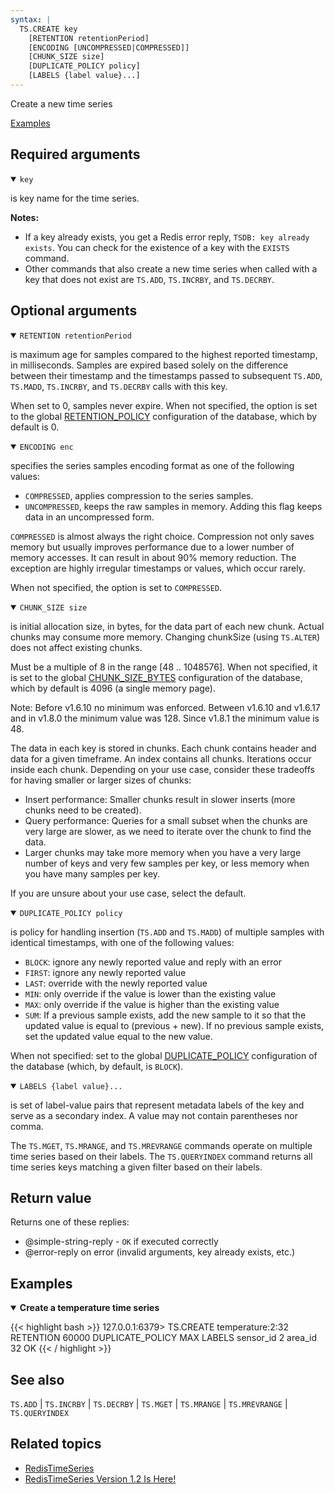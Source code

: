 ```yaml
---
syntax: |
  TS.CREATE key 
    [RETENTION retentionPeriod] 
    [ENCODING [UNCOMPRESSED|COMPRESSED]] 
    [CHUNK_SIZE size] 
    [DUPLICATE_POLICY policy] 
    [LABELS {label value}...]
---
```


Create a new time series

[Examples](#examples)

## Required arguments

<details open><summary><code>key</code></summary> 

is key name for the time series.
</details>

<note><b>Notes:</b>

- If a key already exists, you get a Redis error reply, `TSDB: key already exists`. You can check for the existence of a key with the `EXISTS` command.
- Other commands that also create a new time series when called with a key that does not exist are `TS.ADD`, `TS.INCRBY`, and `TS.DECRBY`.
</note>

## Optional arguments

<details open><summary><code>RETENTION retentionPeriod</code></summary> 

is maximum age for samples compared to the highest reported timestamp, in milliseconds. Samples are expired based solely on the difference between their timestamp and the timestamps passed to subsequent `TS.ADD`, `TS.MADD`, `TS.INCRBY`, and `TS.DECRBY` calls with this key.

When set to 0, samples never expire. When not specified, the option is set to the global [RETENTION_POLICY](/docs/stack/timeseries/configuration/#retention_policy) configuration of the database, which by default is 0.
</details>

<details open><summary><code>ENCODING enc</code></summary> 

specifies the series samples encoding format as one of the following values:
 - `COMPRESSED`, applies compression to the series samples.
 - `UNCOMPRESSED`, keeps the raw samples in memory. Adding this flag keeps data in an uncompressed form. 

`COMPRESSED` is almost always the right choice. Compression not only saves memory but usually improves performance due to a lower number of memory accesses. It can result in about 90% memory reduction. The exception are highly irregular timestamps or values, which occur rarely.

When not specified, the option is set to `COMPRESSED`.
</details>

<details open><summary><code>CHUNK_SIZE size</code></summary> 

is initial allocation size, in bytes, for the data part of each new chunk. Actual chunks may consume more memory. Changing chunkSize (using `TS.ALTER`) does not affect existing chunks.

Must be a multiple of 8 in the range [48 .. 1048576]. When not specified, it is set to the global [CHUNK_SIZE_BYTES](/docs/stack/timeseries/configuration/#chunk_size_bytes) configuration of the database, which by default is 4096 (a single memory page).

Note: Before v1.6.10 no minimum was enforced. Between v1.6.10 and v1.6.17 and in v1.8.0 the minimum value was 128. Since v1.8.1 the minimum value is 48.

The data in each key is stored in chunks. Each chunk contains header and data for a given timeframe. An index contains all chunks. Iterations occur inside each chunk. Depending on your use case, consider these tradeoffs for having smaller or larger sizes of chunks:

  - Insert performance: Smaller chunks result in slower inserts (more chunks need to be created).
  - Query performance: Queries for a small subset when the chunks are very large are slower, as we need to iterate over the chunk to find the data.
  - Larger chunks may take more memory when you have a very large number of keys and very few samples per key, or less memory when you have many samples per key.

 If you are unsure about your use case, select the default.
</details>

<details open><summary><code>DUPLICATE_POLICY policy</code></summary> 

is policy for handling insertion (`TS.ADD` and `TS.MADD`) of multiple samples with identical timestamps, with one of the following values:
  - `BLOCK`: ignore any newly reported value and reply with an error
  - `FIRST`: ignore any newly reported value
  - `LAST`: override with the newly reported value
  - `MIN`: only override if the value is lower than the existing value
  - `MAX`: only override if the value is higher than the existing value
  - `SUM`: If a previous sample exists, add the new sample to it so that the updated value is equal to (previous + new). If no previous sample exists, set the updated value equal to the new value.

  When not specified: set to the global [DUPLICATE_POLICY](/docs/stack/timeseries/configuration/#duplicate_policy) configuration of the database (which, by default, is `BLOCK`).
</details>

<details open><summary><code>LABELS {label value}...</code></summary> 

is set of label-value pairs that represent metadata labels of the key and serve as a secondary index. A value may not contain parentheses nor comma.

The `TS.MGET`, `TS.MRANGE`, and `TS.MREVRANGE` commands operate on multiple time series based on their labels. The `TS.QUERYINDEX` command returns all time series keys matching a given filter based on their labels.
</details>

## Return value

Returns one of these replies:

- @simple-string-reply - `OK` if executed correctly
- @error-reply on error (invalid arguments, key already exists, etc.)

## Examples 

<details open><summary><b>Create a temperature time series</b></summary>

{{< highlight bash >}}
127.0.0.1:6379> TS.CREATE temperature:2:32 RETENTION 60000 DUPLICATE_POLICY MAX LABELS sensor_id 2 area_id 32
OK
{{< / highlight >}}
</details>

## See also

`TS.ADD` | `TS.INCRBY` | `TS.DECRBY` | `TS.MGET` | `TS.MRANGE` | `TS.MREVRANGE` | `TS.QUERYINDEX`

## Related topics

- [RedisTimeSeries](/docs/stack/timeseries)
- [RedisTimeSeries Version 1.2 Is Here!](https://redis.com/blog/redistimeseries-version-1-2-is-here/)
